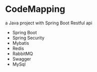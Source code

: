 # CodeMapping
  a Java project with Spring Boot Restful api

- Spring Boot
- Spring Security
- Mybatis
- Redis
- RabbitMQ
- Swagger
- MySql
